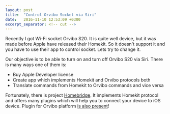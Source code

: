 ```yaml
---
layout: post
title:  "Control Orvibo Socket via Siri"
date:   2016-11-10 12:53:09 +0300
excerpt_separator: <!-- cut -->
---
```


Recently I got Wi-Fi socket Orvibo S20. It is quite well device, but it was made before Apple have released their Homekit. So it doesn't support it and you have to use their app to control socket. Lets try to change it.

<!-- cut -->
Our objective is to be able to turn on and turn off Orvibo S20 via Siri. There is many ways one of them is:

- Buy Apple Developer license
- Create app which implements Homekit and Orvibo protocols both
- Translate commands from Homekit to Orvibo commands and vice versa

Fortunately, there is project [Homebridge](https://github.com/nfarina/homebridge). It implements Homekit protocol and offers many plugins which will help you to connect your device to iOS device. Plugin for Orvibo platform [is also present](https://www.npmjs.com/package/homebridge-platform-orvibo)! 


